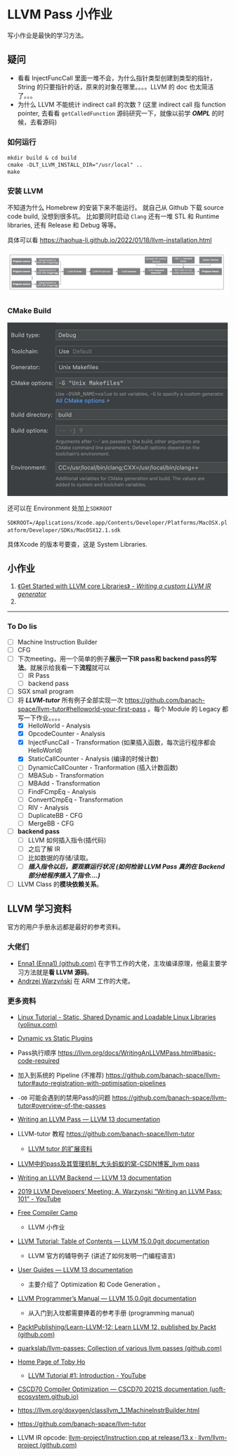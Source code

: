 # LLVM Pass 小作业

写小作业是最快的学习方法。

## 疑问
- 看看 InjectFuncCall 里面一堆不会，为什么指针类型创建到类型的指针，String 的只要指针的话，原来的对象在哪里。。。。LLVM 的 doc 也太简洁了。。。
- 为什么 LLVM 不能统计 indirect call 的次数 ? (这里 indirect call 指 function pointer, 去看看 `getCalledFunction` 源码研究一下，就像以前学 ***OMPL*** 的时候，去看源码)

### 如何运行
```
mkdir build & cd build 
cmake -DLT_LLVM_INSTALL_DIR="/usr/local" ..
make
```

### 安装 LLVM 
不知道为什么 Homebrew 的安装下来不能运行。
就自己从 Github 下载 source code build, 没想到很多坑。
比如要同时启动 `Clang` 还有一堆 STL 和 Runtime libraries, 还有 Release 和 Debug 等等。

具体可以看 https://haohua-li.github.io/2022/01/18/llvm-installation.html

![](https://raw.githubusercontent.com/haohua-li/photo-asset-repo/main/imgs/image-20220201155131404.png)


### CMake Build  

<img src="https://raw.githubusercontent.com/haohua-li/photo-asset-repo/main/imgs/image-20220204202339822.png" alt="image-20220204202339822" style="zoom: 50%;" /> 

还可以在 Environment 处加上`SDKROOT` 

`SDKROOT=/Applications/Xcode.app/Contents/Developer/Platforms/MacOSX.platform/Developer/SDKs/MacOSX12.1.sdk`

具体Xcode 的版本号要查，这是 System Libraries. 

## 小作业

1. [《Get Started with LLVM core Libraries》 -  *Writing a custom LLVM IR generator*](./docs/write_llvm_ir_generator.md)
2. 



---

### To Do lis

- [ ] Machine Instruction Builder 
- [ ] CFG
- [ ] 下次meeting，用一个简单的例子**展示一下IR pass和 backend pass的写法**。就展示给我看一下**流程**就可以 
  - [ ] IR Pass 
  - [ ] backend pass 
  
- [ ] SGX small program  
- [ ] 将 ***LLVM-tutor*** 所有例子全部实现一次 https://github.com/banach-space/llvm-tutor#helloworld-your-first-pass 。每个 Module 的 Legacy 都写一下作业。。。。
  - [x] HelloWorld - Analysis 
  - [x] OpcodeCounter - Analysis 
  - [x] InjectFuncCall - Transformation (如果插入函数，每次运行程序都会 HelloWorld) 
  - [x] StaticCallCounter - Analysis (编译的时候计数)
  - [ ] DynamicCallCounter - Tranformation (插入计数函数)
  - [ ] MBASub - Transformation 
  - [ ] MBAdd - Transformation 
  - [ ] FindFCmpEq - Analysis 
  - [ ] ConvertCmpEq - Transformation 
  - [ ] RIV - Analysis 
  - [ ] DuplicateBB - CFG 
  - [ ] MergeBB - CFG 
- [ ] **backend pass**
  - [ ] LLVM 如何插入指令(插代码)
  - [ ] 之后了解 IR
  - [ ] 比如数据的存储/读取。
  - [ ] ***插入指令以后，要观察运行状况 (如何检验 LLVM Pass 真的在 Backend 部分给程序插入了指令....)***
- [ ] LLVM Class 的**模块依赖关系**。

 ## LLVM 学习资料

官方的用户手册永远都是最好的参考资料。
### 大佬们

- [Enna1 (Enna1) (github.com)](https://github.com/Enna1) 在字节工作的大佬，主攻编译原理，他最主要学习方法就是**看 LLVM 源码**。
- [Andrzej Warzyński](https://github.com/banach-space) 在 ARM 工作的大佬。

### 更多资料

- [Linux Tutorial - Static, Shared Dynamic and Loadable Linux Libraries (yolinux.com)](http://www.yolinux.com/TUTORIALS/LibraryArchives-StaticAndDynamic.html)
- [Dynamic vs Static Plugins](https://github.com/banach-space/llvm-tutor#dynamic-vs-static-plugins)
- Pass执行顺序 <https://llvm.org/docs/WritingAnLLVMPass.html#basic-code-required>
- 加入到系统的 Pipeline (不推荐) <https://github.com/banach-space/llvm-tutor#auto-registration-with-optimisation-pipelines>
- `-O0` 可能会遇到的禁用Pass的问题 <https://github.com/banach-space/llvm-tutor#overview-of-the-passes>
- [Writing an LLVM Pass — LLVM 13 documentation](https://llvm.org/docs/WritingAnLLVMPass.html)
- LLVM-tutor 教程 <https://github.com/banach-space/llvm-tutor>
  - [LLVM tutor 的扩展资料](https://github.com/banach-space/llvm-tutor#references)
- [LLVM中的pass及其管理机制_大头蚂蚁的窝-CSDN博客_llvm pass](https://blog.csdn.net/mamamama811/article/details/110165333)
- [Writing an LLVM Backend — LLVM 13 documentation](https://llvm.org/docs/WritingAnLLVMBackend.html)
- [2019 LLVM Developers’ Meeting: A. Warzynski “Writing an LLVM Pass: 101” - YouTube](https://www.youtube.com/watch?v=ar7cJl2aBuU)
- [Free Compiler Camp](https://freecompilercamp.org/#Class)
  - LLVM 小作业
- [LLVM Tutorial: Table of Contents — LLVM 15.0.0git documentation](https://llvm.org/docs/tutorial/index.html)
  - LLVM 官方的辅导例子 (讲述了如何发明一门编程语言)
- [User Guides — LLVM 13 documentation](https://llvm.org/docs/UserGuides.html)
  - 主要介绍了 Optimization 和 Code Generation 。
- [LLVM Programmer’s Manual — LLVM 15.0.0git documentation](https://llvm.org/docs/ProgrammersManual.html)
  - 从入门到入坟都需要捧着的参考手册 (programming manual) 

- [PacktPublishing/Learn-LLVM-12: Learn LLVM 12, published by Packt (github.com)](https://github.com/PacktPublishing/Learn-LLVM-12)
- [quarkslab/llvm-passes: Collection of various llvm passes (github.com)](https://github.com/quarkslab/llvm-passes)
- [Home Page of Toby Ho](https://tobyho.com/)
  - [LLVM Tutorial #1: Introduction - YouTube](https://www.youtube.com/watch?v=DWHDjVI5juo)
- [CSCD70 Compiler Optimization — CSCD70 2021S documentation (uoft-ecosystem.github.io)](https://uoft-ecosystem.github.io/CSCD70/)
- https://llvm.org/doxygen/classllvm_1_1MachineInstrBuilder.html
- <https://github.com/banach-space/llvm-tutor>
- LLVM IR opcode:  [llvm-project/Instruction.cpp at release/13.x · llvm/llvm-project (github.com)](https://github.com/llvm/llvm-project/blob/release/13.x/llvm/lib/IR/Instruction.cpp#L338-L417)
